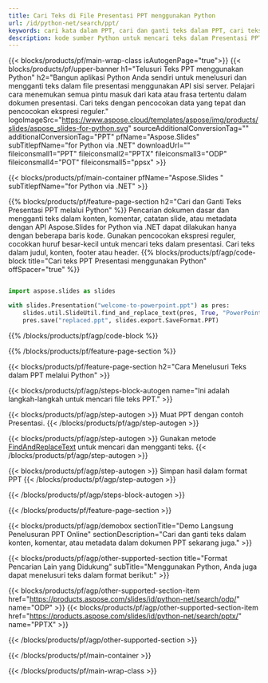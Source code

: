 ```yaml
---
title: Cari Teks di File Presentasi PPT menggunakan Python
url: /id/python-net/search/ppt/
keywords: cari kata dalam PPT, cari dan ganti teks dalam PPT, cari teks PPT Presentasi
description: kode sumber Python untuk mencari teks dalam Presentasi PPT.
---
```


{{< blocks/products/pf/main-wrap-class isAutogenPage="true">}}
{{< blocks/products/pf/upper-banner h1="Telusuri Teks PPT menggunakan Python" h2="Bangun aplikasi Python Anda sendiri untuk menelusuri dan mengganti teks dalam file presentasi menggunakan API sisi server. Pelajari cara menemukan semua pintu masuk dari kata atau frasa tertentu dalam dokumen presentasi. Cari teks dengan pencocokan data yang tepat dan pencocokan ekspresi reguler." logoImageSrc="https://www.aspose.cloud/templates/aspose/img/products/slides/aspose_slides-for-python.svg" sourceAdditionalConversionTag="" additionalConversionTag="PPT" pfName="Aspose.Slides" subTitlepfName="for Python via .NET" downloadUrl="" fileiconsmall1="PPT" fileiconsmall2="PPTX" fileiconsmall3="ODP" fileiconsmall4="POT" fileiconsmall5="ppsx" >}}

{{< blocks/products/pf/main-container pfName="Aspose.Slides " subTitlepfName="for Python via .NET" >}}

{{% blocks/products/pf/feature-page-section  h2="Cari dan Ganti Teks Presentasi PPT melalui Python" %}}
Pencarian dokumen dasar dan mengganti teks dalam konten, komentar, catatan slide, atau metadata dengan API Aspose.Slides for Python via .NET dapat dilakukan hanya dengan beberapa baris kode. Gunakan pencocokan ekspresi reguler, cocokkan huruf besar-kecil untuk mencari teks dalam presentasi. Cari teks dalam judul, konten, footer atau header.
{{% blocks/products/pf/agp/code-block title="Cari teks PPT Presentasi menggunakan Python" offSpacer="true" %}}

```py

import aspose.slides as slides

with slides.Presentation("welcome-to-powerpoint.ppt") as pres:
    slides.util.SlideUtil.find_and_replace_text(pres, True, "PowerPoint", "Aspose.Slides", None)
    pres.save("replaced.ppt", slides.export.SaveFormat.PPT)
```

{{% /blocks/products/pf/agp/code-block %}}

{{% /blocks/products/pf/feature-page-section %}}

{{< blocks/products/pf/feature-page-section  h2="Cara Menelusuri Teks dalam PPT melalui Python" >}}

{{< blocks/products/pf/agp/steps-block-autogen name="Ini adalah langkah-langkah untuk mencari file teks PPT." >}}

{{< blocks/products/pf/agp/step-autogen >}}
Muat PPT dengan contoh Presentasi.
{{< /blocks/products/pf/agp/step-autogen >}}

{{< blocks/products/pf/agp/step-autogen >}}
Gunakan metode [FindAndReplaceText](https://reference.aspose.com/slides/python-net/aspose.slides.util/slideutil/) untuk mencari dan mengganti teks.
{{< /blocks/products/pf/agp/step-autogen >}}

{{< blocks/products/pf/agp/step-autogen >}}
Simpan hasil dalam format PPT
{{< /blocks/products/pf/agp/step-autogen >}}

{{< /blocks/products/pf/agp/steps-block-autogen >}}

{{< /blocks/products/pf/feature-page-section >}}

{{< blocks/products/pf/agp/demobox sectionTitle="Demo Langsung Penelusuran PPT Online" sectionDescription="Cari dan ganti teks dalam konten, komentar, atau metadata dalam dokumen PPT sekarang juga." >}}

{{< blocks/products/pf/agp/other-supported-section title="Format Pencarian Lain yang Didukung" subTitle="Menggunakan Python, Anda juga dapat menelusuri teks dalam format berikut:" >}}

{{< blocks/products/pf/agp/other-supported-section-item href="https://products.aspose.com/slides/id/python-net/search/odp/" name="ODP" >}}
{{< blocks/products/pf/agp/other-supported-section-item href="https://products.aspose.com/slides/id/python-net/search/pptx/" name="PPTX" >}}


{{< /blocks/products/pf/agp/other-supported-section >}}

{{< /blocks/products/pf/main-container >}}
    
{{< /blocks/products/pf/main-wrap-class >}}